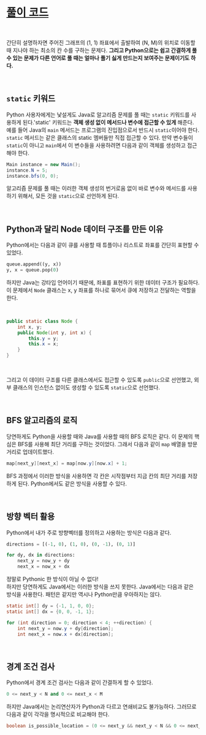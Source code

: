 # [풀이 코드](./BOJ_S1_2178.java)

<br>

간단히 설명하자면 주어진 그래프의 (1, 1) 좌표에서 출발하여 (N, M)의 위치로 이동할 때 지나야 하는 최소의 칸 수를 구하는 문제다. **그리고 Python으로는 쉽고 간결하게 풀 수 있는 문제가 다른 언어로 풀 때는 얼마나 풀기 싫게 만드는지 보여주는 문제이기도 하다.**

<br>

## `static` 키워드

Python 사용자에게는 낯설게도 Java로 알고리즘 문제를 풀 때는 `static` 키워드를 사용하게 된다.'static' 키워드는 **객체 생성 없이 메서드나 변수에 접근할 수 있게** 해준다. 예를 들어 Java의 `main` 메서드는 프로그램의 진입점으로서 반드시 `static`이어야 한다. `static` 메서드는 같은 클래스의 static 멤버들만 직접 접근할 수 있다. 만약 변수들이 `static`이 아니고 `main`에서 이 변수들을 사용하려면 다음과 같이 객체를 생성하고 접근해야 한다.

```java
Main instance = new Main();
instance.N = 5;
instance.bfs(0, 0);
```

알고리즘 문제를 풀 때는 이러한 객체 생성의 번거로움 없이 바로 변수와 메서드를 사용하기 위해서, 모든 것을 `static`으로 선언하게 된다.

<br>

## Python과 달리 Node 데이터 구조를 만든 이유

Python에서는 다음과 같이 큐를 사용할 때 튜플이나 리스트로 좌표를 간단히 표현할 수 있었다.

```python
queue.append((y, x))
y, x = queue.pop(0)
```

하지만 Java는 강타입 언어이기 때문에, 좌표를 표현하기 위한 데이터 구조가 필요하다. 이 문제에서 `Node` 클래스는 x, y 좌표를 하나로 묶어서 큐에 저장하고 전달하는 역할을 한다.

<br>

```java
public static class Node {
    int x, y;
    public Node(int y, int x) {
        this.y = y;
        this.x = x;
    }
}
```

<br>

그리고 이 데이터 구조를 다른 클래스에서도 접근할 수 있도록 `public`으로 선언했고, 외부 클래스의 인스턴스 없이도 생성할 수 있도록 `static`으로 선언했다.

<br>

## BFS 알고리즘의 로직

당연하게도 Python을 사용할 때와 Java를 사용할 때의 BFS 로직은 같다.
이 문제의 핵심은 BFS를 사용해 최단 거리를 구하는 것이었다. 그래서 다음과 같이 `map` 배열을 방문 거리로 업데이트했다.

```java
map[next_y][next_x] = map[now.y][now.x] + 1;
```

BFS 과정에서 이러한 방식을 사용하면 각 칸은 시작점부터 지금 칸의 최단 거리를 저장하게 된다. Python에서도 같은 방식을 사용할 수 있다.

<br>

## 방향 벡터 활용

Python에서 내가 주로 방향벡터를 정의하고 사용하는 방식은 다음과 같다.

```python
directions = [(-1, 0), (1, 0), (0, -1), (0, 1)]
```

```python
for dy, dx in directions:
    next_y = now_y + dy
    next_x = now_x + dx
```

정말로 Pythonic 한 방식이 아닐 수 없다! <br>
하지만 당연하게도 Java에서는 이러한 방식을 쓰지 못한다. Java에서는 다음과 같은 방식을 사용한다. 패턴은 같지만 역시나 Python만큼 우아하지는 않다.

```java
static int[] dy = {-1, 1, 0, 0};
static int[] dx = {0, 0, -1, 1};
```

```java
for (int direction = 0; direction < 4; ++direction) {
    int next_y = now.y + dy[direction];
    int next_x = now.x + dx[direction];
```

<br>

## 경계 조건 검사

Python에서 경계 조건 검사는 다음과 같이 간결하게 할 수 있었다.

```python
0 <= next_y < N and 0 <= next_x < M
```

하지만 Java에서는 논리연산자가 Python과 다르고 연쇄비교도 불가능하다. 그러므로 다음과 같이 각각을 명시적으로 비교해야 한다.

```java
boolean is_possible_location = (0 <= next_y && next_y < N && 0 <= next_x && next_x < M);
```
